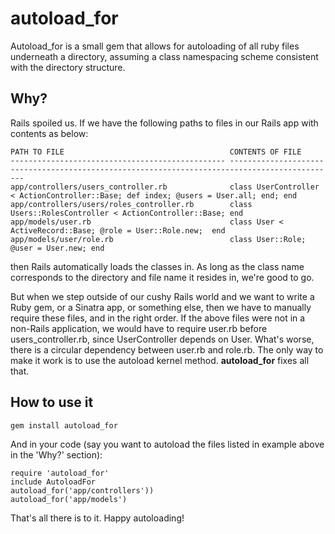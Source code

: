 autoload_for
====

Autoload_for is a small gem that allows for autoloading of all ruby files underneath
a directory, assuming a class namespacing scheme consistent with the directory
structure.

## Why?

Rails spoiled us.  If we have the following paths to files in our Rails app with contents as below:

    PATH TO FILE                                     CONTENTS OF FILE
    ------------------------------------------------ ----------------------------------------------------------------------------------------------
    app/controllers/users_controller.rb              class UserController < ActionController::Base; def index; @users = User.all; end; end
    app/controllers/users/roles_controller.rb        class Users::RolesController < ActionController::Base; end
    app/models/user.rb                               class User < ActiveRecord::Base; @role = User::Role.new;  end
    app/models/user/role.rb                          class User::Role; @user = User.new; end

then Rails automatically loads the classes in.  As long as the class name corresponds to the directory and file name it resides in, we're good to go.

But when we step outside of our cushy Rails world and we want to write a Ruby gem, or a Sinatra app, or something else, then we have to manually require these files, and in the right order.  If the above files were not in a non-Rails application, we would have to require user.rb before users_controller.rb, since UserController depends on User.  What's worse, there is a circular dependency between user.rb and role.rb.  The only way to make it work is to use the autoload kernel method.  **autoload_for** fixes all that.

## How to use it

    gem install autoload_for

And in your code (say you want to autoload the files listed in example above in the 'Why?' section):

    require 'autoload_for'
    include AutoloadFor
    autoload_for('app/controllers'))
    autoload_for('app/models')

That's all there is to it.  Happy autoloading!